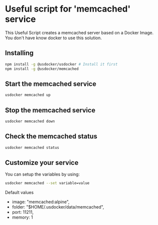 # Useful script for 'memcached' service

This Useful Script creates a memcached server based on a Docker Image.
You don't have know docker to use this solution.

## Installing

```bash
npm install -g @usdocker/usdocker # Install it first
npm install -g @usdocker/memcached
```

## Start the memcached service

```bash
usdocker memcached up
```

## Stop the memcached service

```bash
usdocker memcached down
```

## Check the memcached status

```bash
usdocker memcached status
```


## Customize your service

You can setup the variables by using:

```bash
usdocker memcached --set variable=value
```

Default values

 - image: "memcached:alpine",
 - folder: "$HOME/.usdocker/data/memcached",
 - port: 11211,
 - memory: 1

